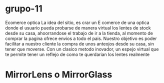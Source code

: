 # grupo-11

Ecomerce optica
La idea del sitio, es crar un E comerce de una optica donde el usuario pueda probarse de manera virtual los lentes de stock desde su casa, ahoorrandose el trabajo de ir a la tienda, al momento de comprar la pagina ofrece envios a todo el pais. 
Nuestro objetivo es poder facilitar a nuestro cliente la compra de unos anteojos desde su casa, sin tener que moverse. Con un clasico metodo inovador, un espejo virtual que te permite tener un reflejo de como te querdarian los lentes realmente


# MirrorLens o MirrorGlass
